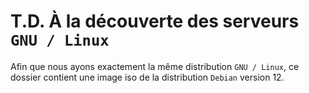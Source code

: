# T.D. À la découverte des serveurs `GNU / Linux`

Afin que nous ayons exactement la même distribution `GNU / Linux`, ce dossier contient une image iso de la distribution `Debian` version 12.
